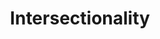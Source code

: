 ---
pid: rs111
title: Intersectionality
location_transcription: Rail Park
coordinates: "[-75.158558292904, 39.959006237023]"
zipcode: 
gen_neighborhood: 
neighborhood: 
outside_phl: 
age: '23'
age_range: 20-29
instagram: 
image_file_name: rs_111.jpg
proposal_transcription: 
topic: Inclusivity,Social Justice
topic_summary: 0, 0
type: Space,Park
keywords_other: intersectionality, social justice, rail park
credit: 
image_labels: 
twitter: 
facebook: 
permalink: "/monuments/rs111/"
layout: item-page
---